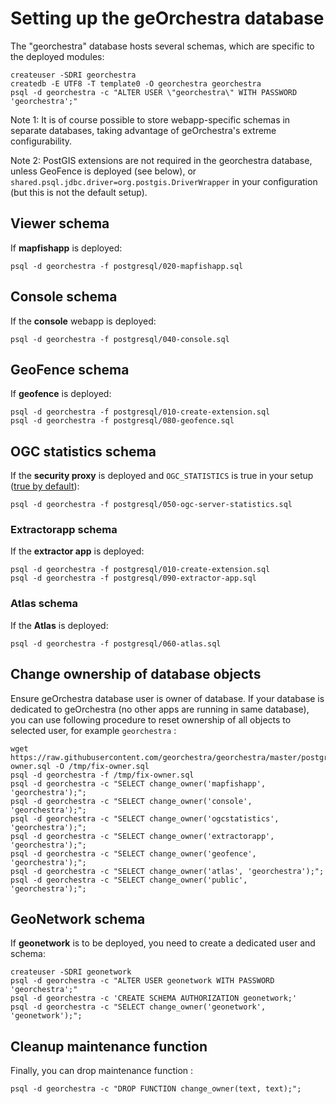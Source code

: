 # Setting up the geOrchestra database

The "georchestra" database hosts several schemas, which are specific to the deployed modules:
```
createuser -SDRI georchestra
createdb -E UTF8 -T template0 -O georchestra georchestra
psql -d georchestra -c "ALTER USER \"georchestra\" WITH PASSWORD 'georchestra';"
```

Note 1: It is of course possible to store webapp-specific schemas in separate databases, taking advantage of geOrchestra's extreme configurability.

Note 2: PostGIS extensions are not required in the georchestra database, unless GeoFence is deployed (see below), or ```shared.psql.jdbc.driver=org.postgis.DriverWrapper``` in your configuration (but this is not the default setup).

## Viewer schema

If **mapfishapp** is deployed:
```
psql -d georchestra -f postgresql/020-mapfishapp.sql
```

## Console schema

If the **console** webapp is deployed:
```
psql -d georchestra -f postgresql/040-console.sql
```

## GeoFence schema

If **geofence** is deployed:
```
psql -d georchestra -f postgresql/010-create-extension.sql
psql -d georchestra -f postgresql/080-geofence.sql
```

## OGC statistics schema

If the **security proxy** is deployed and ```OGC_STATISTICS``` is true in your setup ([true by default](https://github.com/georchestra/datadir/blob/18.06/analytics/js/GEOR_custom.js#L4)):
```
psql -d georchestra -f postgresql/050-ogc-server-statistics.sql
```

### Extractorapp schema

If the **extractor app** is deployed:
```
psql -d georchestra -f postgresql/010-create-extension.sql
psql -d georchestra -f postgresql/090-extractor-app.sql
```

### Atlas schema

If the **Atlas** is deployed:
```
psql -d georchestra -f postgresql/060-atlas.sql
```

## Change ownership of database objects

Ensure geOrchestra database user is owner of database. If your database is dedicated to geOrchestra (no other
apps are running in same database), you can use following procedure to reset ownership of all objects to selected user, for
example ```georchestra``` :

```
wget https://raw.githubusercontent.com/georchestra/georchestra/master/postgresql/fix-owner.sql -O /tmp/fix-owner.sql
psql -d georchestra -f /tmp/fix-owner.sql
psql -d georchestra -c "SELECT change_owner('mapfishapp', 'georchestra');";
psql -d georchestra -c "SELECT change_owner('console', 'georchestra');";
psql -d georchestra -c "SELECT change_owner('ogcstatistics', 'georchestra');";
psql -d georchestra -c "SELECT change_owner('extractorapp', 'georchestra');";
psql -d georchestra -c "SELECT change_owner('geofence', 'georchestra');";
psql -d georchestra -c "SELECT change_owner('atlas', 'georchestra');";
psql -d georchestra -c "SELECT change_owner('public', 'georchestra');";
```

## GeoNetwork schema

If **geonetwork** is to be deployed, you need to create a dedicated user and schema:
```
createuser -SDRI geonetwork
psql -d georchestra -c "ALTER USER geonetwork WITH PASSWORD 'georchestra';"
psql -d georchestra -c 'CREATE SCHEMA AUTHORIZATION geonetwork;'
psql -d georchestra -c "SELECT change_owner('geonetwork', 'geonetwork');";
```

## Cleanup maintenance function

Finally, you can drop maintenance function :
```
psql -d georchestra -c "DROP FUNCTION change_owner(text, text);";
```
